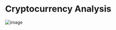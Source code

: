 # Cryptocurrency Analysis

![image]([https://www.shutterstock.com/image-vector/set-gold-silver-crypto-currencies-600nw-775898248.jpg](https://t3.ftcdn.net/jpg/04/68/35/26/360_F_468352674_XFsZXwhCBrX85gtKYJfX4ZLhC0NrIXA9.jpg))
